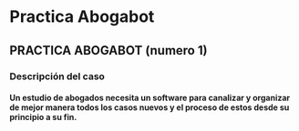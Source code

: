 # Practica Abogabot

<h2>PRACTICA ABOGABOT (numero 1)</h2>

<h3>Descripción del caso </h3>

<h4>Un estudio de abogados necesita un software para canalizar y organizar de mejor manera todos los casos nuevos y el proceso de estos desde su principio a su fin.</h4>

